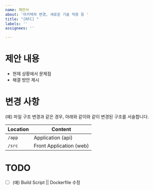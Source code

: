 ```yaml
---
name: 제안서
about: '아키텍쳐 변경, 새로운 기술 적용 등 '
title: "[RFC] "
labels: ''
assignees: ''

---
```


# 제안 내용
- 현재 상황에서 문제점 
- 해결 방안 제시 

# 변경 사항 

(예) 파일 구조 변경과 같은 경우, 아래와 같이와 같이 변경된 구조를 서술합니다. 

| Location             |  Content                                   |
|----------------------|--------------------------------------------|
| `/app`               | Application (api)                         |
| `/src`               | Front Application (web)                                  |


# TODO 
- [ ] (예) Build Script || Dockerfile 수정
